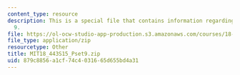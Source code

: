 ```yaml
---
content_type: resource
description: This is a special file that contains information regarding problem set
  9.
file: https://ol-ocw-studio-app-production.s3.amazonaws.com/courses/18-443-statistics-for-applications-spring-2015/879c8856a1cf74c4031665d655bd4a31_MIT18_443S15_Pset9.zip
file_type: application/zip
resourcetype: Other
title: MIT18_443S15_Pset9.zip
uid: 879c8856-a1cf-74c4-0316-65d655bd4a31
---
```


